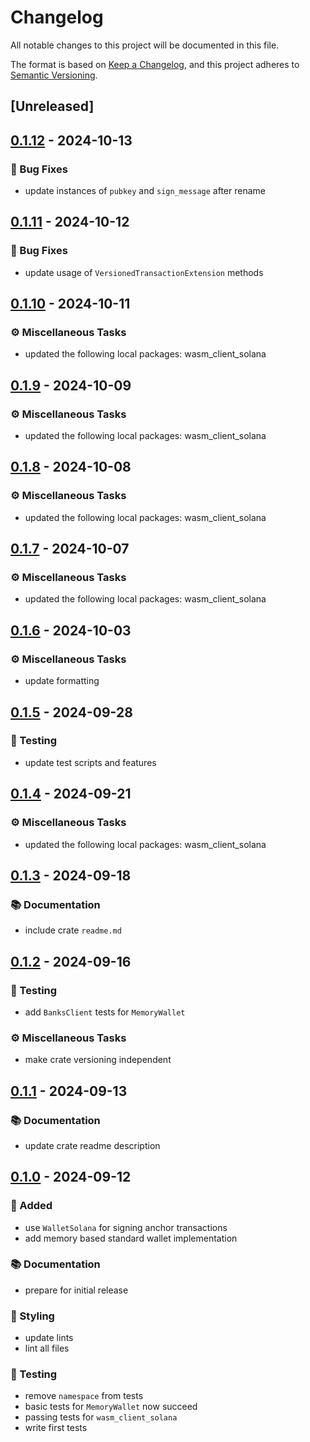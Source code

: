# Changelog

All notable changes to this project will be documented in this file.

The format is based on [Keep a Changelog](https://keepachangelog.com/en/1.0.0/),
and this project adheres to [Semantic Versioning](https://semver.org/spec/v2.0.0.html).

## [Unreleased]

## [0.1.12](https://github.com/ifiokjr/wasm_solana/compare/wallet_standard_wallets@v0.1.11...wallet_standard_wallets@v0.1.12) - 2024-10-13

### <!-- 1 -->🐛 Bug Fixes

- update instances of `pubkey` and `sign_message` after rename

## [0.1.11](https://github.com/ifiokjr/wasm_solana/compare/wallet_standard_wallets@v0.1.10...wallet_standard_wallets@v0.1.11) - 2024-10-12

### <!-- 1 -->🐛 Bug Fixes

- update usage of `VersionedTransactionExtension` methods

## [0.1.10](https://github.com/ifiokjr/wasm_solana/compare/wallet_standard_wallets@v0.1.9...wallet_standard_wallets@v0.1.10) - 2024-10-11

### <!-- 7 -->⚙️ Miscellaneous Tasks

- updated the following local packages: wasm_client_solana

## [0.1.9](https://github.com/ifiokjr/wasm_solana/compare/wallet_standard_wallets@v0.1.8...wallet_standard_wallets@v0.1.9) - 2024-10-09

### <!-- 7 -->⚙️ Miscellaneous Tasks

- updated the following local packages: wasm_client_solana

## [0.1.8](https://github.com/ifiokjr/wasm_solana/compare/wallet_standard_wallets@v0.1.7...wallet_standard_wallets@v0.1.8) - 2024-10-08

### <!-- 7 -->⚙️ Miscellaneous Tasks

- updated the following local packages: wasm_client_solana

## [0.1.7](https://github.com/ifiokjr/wasm_solana/compare/wallet_standard_wallets@v0.1.6...wallet_standard_wallets@v0.1.7) - 2024-10-07

### <!-- 7 -->⚙️ Miscellaneous Tasks

- updated the following local packages: wasm_client_solana

## [0.1.6](https://github.com/ifiokjr/wasm_solana/compare/wallet_standard_wallets@v0.1.5...wallet_standard_wallets@v0.1.6) - 2024-10-03

### <!-- 7 -->⚙️ Miscellaneous Tasks

- update formatting

## [0.1.5](https://github.com/ifiokjr/wasm_solana/compare/wallet_standard_wallets@v0.1.4...wallet_standard_wallets@v0.1.5) - 2024-09-28

### <!-- 6 -->🧪 Testing

- update test scripts and features

## [0.1.4](https://github.com/ifiokjr/wasm_solana/compare/wallet_standard_wallets@v0.1.3...wallet_standard_wallets@v0.1.4) - 2024-09-21

### <!-- 7 -->⚙️ Miscellaneous Tasks

- updated the following local packages: wasm_client_solana

## [0.1.3](https://github.com/ifiokjr/wasm_solana/compare/wallet_standard_wallets@v0.1.2...wallet_standard_wallets@v0.1.3) - 2024-09-18

### <!-- 3 -->📚 Documentation

- include crate `readme.md`

## [0.1.2](https://github.com/ifiokjr/wasm_solana/compare/wallet_standard_wallets@v0.1.1...wallet_standard_wallets@v0.1.2) - 2024-09-16

### <!-- 6 -->🧪 Testing

- add `BanksClient` tests for `MemoryWallet`

### <!-- 7 -->⚙️ Miscellaneous Tasks

- make crate versioning independent

## [0.1.1](https://github.com/ifiokjr/wasm_solana/compare/wallet_standard_wallets@v0.1.0...wallet_standard_wallets@v0.1.1) - 2024-09-13

### <!-- 3 -->📚 Documentation

- update crate readme description

## [0.1.0](https://github.com/ifiokjr/wasm_solana/releases/tag/wallet_standard_wallets@v0.1.0) - 2024-09-12

### <!-- 0 -->🎉 Added

- use `WalletSolana` for signing anchor transactions
- add memory based standard wallet implementation

### <!-- 3 -->📚 Documentation

- prepare for initial release

### <!-- 5 -->🎨 Styling

- update lints
- lint all files

### <!-- 6 -->🧪 Testing

- remove `namespace` from tests
- basic tests for `MemoryWallet` now succeed
- passing tests for `wasm_client_solana`
- write first tests
